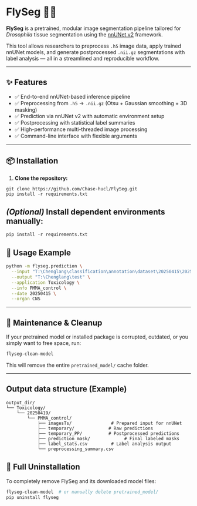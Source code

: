 # FlySeg 🧬🍃

**FlySeg** is a pretrained, modular image segmentation pipeline tailored for *Drosophila* tissue segmentation using the [nnUNet v2](https://github.com/MIC-DKFZ/nnUNet) framework.

This tool allows researchers to preprocess `.h5` image data, apply trained nnUNet models, and generate postprocessed `.nii.gz` segmentations with label analysis — all in a streamlined and reproducible workflow.

---

## ✨ Features

- ✅ End-to-end nnUNet-based inference pipeline
- ✅ Preprocessing from `.h5` → `.nii.gz` (Otsu + Gaussian smoothing + 3D masking)
- ✅ Prediction via nnUNet v2 with automatic environment setup
- ✅ Postprocessing with statistical label summaries
- ✅ High-performance multi-threaded image processing
- ✅ Command-line interface with flexible arguments

---

## 📦 Installation

1. **Clone the repository:**
```
git clone https://github.com/Chase-hucl/FlySeg.git
pip install -r requirements.txt

```

## *(Optional)* Install dependent environments manually:
```
pip install -r requirements.txt
```

## 🚀 Usage Example
```bash
python -m flyseg.prediction \
  --input "T:\Chenglang\classification\annotation\dataset\20250415\20250415\Control\Good images" \
  --output "T:\Chenglang\test" \
  --application Toxicology \
  --info PMMA_control \
  --date 20250415 \
  --organ CNS
```

---

## 🔧 Maintenance & Cleanup

If your pretrained model or installed package is corrupted, outdated, or you simply want to free space, run:
```bash
flyseg-clean-model
```
This will remove the entire `pretrained_model/` cache folder.

---

## Output data structure (Example)

```text
output_dir/
└── Toxicology/
    └── 20250419/
        └── PMMA_control/
            ├── imagesTs/               # Prepared input for nnUNet
            ├── temporary/             # Raw predictions
            ├── temporary_PP/          # Postprocessed predictions
            ├── prediction_mask/             # Final labeled masks
            ├── label_stats.csv         # Label analysis output
            └── preprocessing_summary.csv
```            

## 💪 Full Uninstallation
To completely remove FlySeg and its downloaded model files:
```bash
flyseg-clean-model  # or manually delete pretrained_model/
pip uninstall flyseg

```